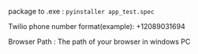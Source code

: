 package to .exe :
    `pyinstaller app_test.spec`
    
Twilio phone number format(example):
 +12089031694

Browser Path :
The path of your browser in windows PC
